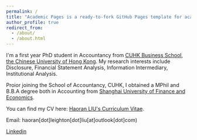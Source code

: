 ```yaml
---
permalink: /
title: "Academic Pages is a ready-to-fork GitHub Pages template for academic personal websites"
author_profile: true
redirect_from: 
  - /about/
  - /about.html
---
```


I'm a first year PhD student in Accountancy from [CUHK Business School](https://www.bschool.cuhk.edu.hk/), [the Chinese University of Hong Kong](https://www.cuhk.edu.hk/english/index.html). My research interests include Disclosure, Financial Statement Analysis, Information Intermediary, Institutional Analysis. 

Proior joining the School of Accountancy, CUHK, I obtained a MPhil and B.B.A degree both in Accounting from [Shanghai University of Finance and Economics](https://english.sufe.edu.cn/).

You can find my CV here: [Haoran LIU's Curriculum Vitae](../assets/Curriculum_Vitae.pdf).

Email: haoran[dot]leighton[dot]liu[at]outlook[dot]com)

[Linkedin](https://www.linkedin.com/in/haoran-leighton-liu/)

